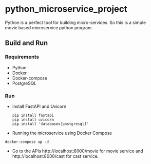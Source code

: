 # python_microservice_project
Python is a perfect tool for building micro-services. So this is a simple movie based microservice python program. 
## Build and Run
### Requirements
* Python
* Docker
* Docker-compose
* PostgreSQL
### Run
* Install FastAPI and Uvicorn
  ```
  pip install fastapi
  pip install uvicorn
  pip install 'databases[postgresql]'
  ```
* Running the microservice using Docker Compose
```
docker-compose up -d
```
* Go to the APIs http://localhost:8000/movie for movie service and http://localhost:8000/cast for cast service.
